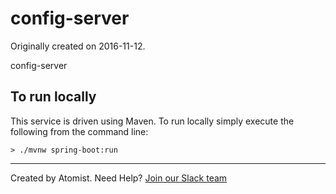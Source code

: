 
config-server
===========================

Originally created on 2016-11-12.

config-server

To run locally
--------------

This service is driven using Maven. To run locally simply execute the following from the command line:

```shell
> ./mvnw spring-boot:run
```

---
Created by Atomist. Need Help? <a href="https://join.atomist.com/">Join our Slack team</a>
